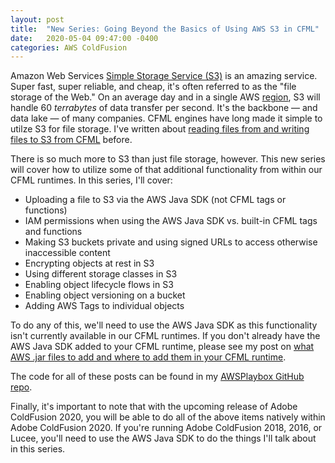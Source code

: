 ```yaml
---
layout: post
title:  "New Series: Going Beyond the Basics of Using AWS S3 in CFML"
date:   2020-05-04 09:47:00 -0400
categories: AWS ColdFusion
---
```


Amazon Web Services [Simple Storage Service (S3)](https://aws.amazon.com/s3/) is an amazing service. Super fast, super reliable, and cheap, it's often referred to as the &quot;file storage of the Web.&quot; On an average day and in a single AWS [region](https://docs.aws.amazon.com/AmazonRDS/latest/UserGuide/Concepts.RegionsAndAvailabilityZones.html), S3 will handle 60 _terrabytes_ of data transfer per second. It's the backbone &mdash; and data lake &mdash; of many companies. CFML engines have long made it simple to utilze S3 for file storage. I've written about [reading files from and writing files to S3 from CFML](https://brianklaas.net/aws/coldfusion/2018/05/24/Using-Simple-Storage-Service-In-CFML-Part-1.html) before. 

There is so much more to S3 than just file storage, however. This new series will cover how to utilize some of that additional functionality from within our CFML runtimes. In this series, I'll cover:

- Uploading a file to S3 via the AWS Java SDK (not CFML tags or functions)
- IAM permissions when using the AWS Java SDK vs. built-in CFML tags and functions
- Making S3 buckets private and using signed URLs to access otherwise inaccessible content
- Encrypting objects at rest in S3
- Using different storage classes in S3
- Enabling object lifecycle flows in S3
- Enabling object versioning on a bucket
- Adding AWS Tags to individual objects

To do any of this, we'll need to use the AWS Java SDK as this functionality isn't currently available in our CFML runtimes. If you don't already have the AWS Java SDK added to your CFML runtime, please see my post on [what AWS .jar files to add and where to add them in your CFML runtime](https://brianklaas.net/aws/coldfusion/2018/12/10/Update-On-Using-AWS-Java-SDK-With-ColdFusion-2018.html).

The code for all of these posts can be found in my [AWSPlaybox GitHub repo](https://github.com/brianklaas/awsPlaybox).

Finally, it's important to note that with the upcoming release of Adobe ColdFusion 2020, you will be able to do all of the above items natively within Adobe ColdFusion 2020. If you're running Adobe ColdFusion 2018, 2016, or Lucee, you'll need to use the AWS Java SDK to do the things I'll talk about in this series. 

